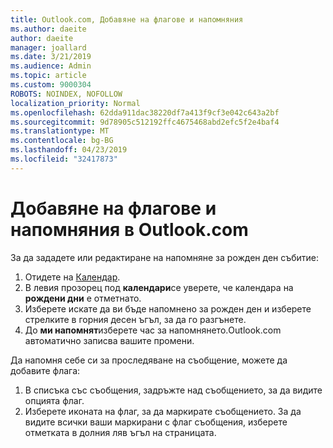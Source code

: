 ```yaml
---
title: Outlook.com, Добавяне на флагове и напомняния
ms.author: daeite
author: daeite
manager: joallard
ms.date: 3/21/2019
ms.audience: Admin
ms.topic: article
ms.custom: 9000304
ROBOTS: NOINDEX, NOFOLLOW
localization_priority: Normal
ms.openlocfilehash: 62dda911dac38220df7a413f9cf3e042c643a2bf
ms.sourcegitcommit: 9d78905c512192ffc4675468abd2efc5f2e4baf4
ms.translationtype: MT
ms.contentlocale: bg-BG
ms.lasthandoff: 04/23/2019
ms.locfileid: "32417873"
---
```

# <a name="adding-flags-and-reminders-in-outlookcom"></a>Добавяне на флагове и напомняния в Outlook.com

За да зададете или редактиране на напомняне за рожден ден събитие:

1. Отидете на [Календар](https://outlook.live.com/calendar/).
1. В левия прозорец под **календари**се уверете, че календара на **рождени дни** е отметнато.
1. Изберете искате да ви бъде напомнено за рожден ден и изберете стрелките в горния десен ъгъл, за да го разгънете.
1. До **ми напомнят**изберете час за напомнянето.Outlook.com автоматично записва вашите промени.

Да напомня себе си за проследяване на съобщение, можете да добавите флага:

1. В списъка със съобщения, задръжте над съобщението, за да видите опцията флаг.
1. Изберете иконата на флаг, за да маркирате съобщението. За да видите всички ваши маркирани с флаг съобщения, изберете отметката в долния ляв ъгъл на страницата.